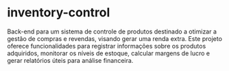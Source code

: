 # inventory-control
Back-end para um sistema de controle de produtos destinado a otimizar a gestão de compras e revendas, visando gerar uma renda extra. Este projeto oferece funcionalidades para registrar informações sobre os produtos adquiridos, monitorar os níveis de estoque, calcular margens de lucro e gerar relatórios úteis para análise financeira.
